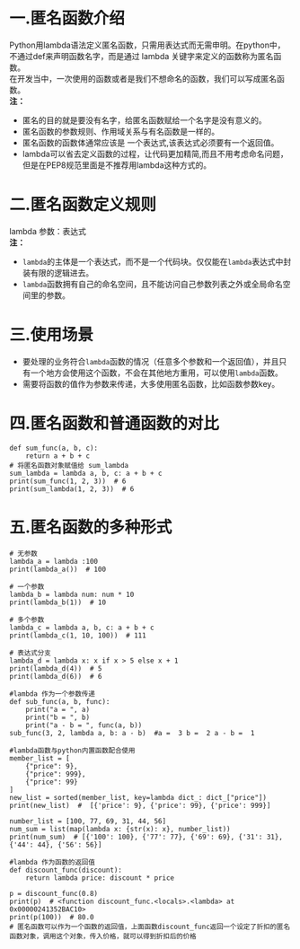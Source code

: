 # 一.匿名函数介绍
Python用lambda语法定义匿名函数，只需用表达式而无需申明。在python中，不通过def来声明函数名字，而是通过 lambda 关键字来定义的函数称为匿名函数。  
在开发当中，一次使用的函数或者是我们不想命名的函数，我们可以写成匿名函数。  
**注：**   
- 匿名的目的就是要没有名字，给匿名函数赋给一个名字是没有意义的。   
- 匿名函数的参数规则、作用域关系与有名函数是一样的。  
- 匿名函数的函数体通常应该是 一个表达式,该表达式必须要有一个返回值。  
- lambda可以省去定义函数的过程，让代码更加精简,而且不用考虑命名问题，但是在PEP8规范里面是不推荐用lambda这种方式的。  
# 二.匿名函数定义规则
lambda 参数：表达式  
**注：**  
- `lambda`的主体是一个表达式，而不是一个代码块。仅仅能在`lambda`表达式中封装有限的逻辑进去。  
- `lambda`函数拥有自己的命名空间，且不能访问自己参数列表之外或全局命名空间里的参数。  
# 三.使用场景
- 要处理的业务符合`lambda`函数的情况（任意多个参数和一个返回值），并且只有一个地方会使用这个函数，不会在其他地方重用，可以使用`lambda`函数。  
- 需要将函数的值作为参数来传递，大多使用匿名函数，比如函数参数key。  
# 四.匿名函数和普通函数的对比 
```
def sum_func(a, b, c):
    return a + b + c
# 将匿名函数对象赋值给 sum_lambda
sum_lambda = lambda a, b, c: a + b + c
print(sum_func(1, 2, 3))  # 6
print(sum_lambda(1, 2, 3))  # 6
```   
# 五.匿名函数的多种形式
```
# 无参数
lambda_a = lambda :100
print(lambda_a())  # 100
  
# 一个参数
lambda_b = lambda num: num * 10
print(lambda_b(1))  # 10
  
# 多个参数
lambda_c = lambda a, b, c: a + b + c
print(lambda_c(1, 10, 100))  # 111
  
# 表达式分支
lambda_d = lambda x: x if x > 5 else x + 1
print(lambda_d(4))  # 5
print(lambda_d(6))  # 6

#lambda 作为一个参数传递
def sub_func(a, b, func):
    print("a = ", a)
    print("b = ", b)
    print("a - b = ", func(a, b))
sub_func(3, 2, lambda a, b: a - b)  #a =  3 b =  2 a - b =  1

#lambda函数与python内置函数配合使用
member_list = [
    {"price": 9},
    {"price": 999},
    {"price": 99}
]
new_list = sorted(member_list, key=lambda dict_: dict_["price"])
print(new_list)  #  [{'price': 9}, {'price': 99}, {'price': 999}]

number_list = [100, 77, 69, 31, 44, 56]
num_sum = list(map(lambda x: {str(x): x}, number_list))
print(num_sum)  # [{'100': 100}, {'77': 77}, {'69': 69}, {'31': 31}, {'44': 44}, {'56': 56}]

#lambda 作为函数的返回值
def discount_func(discount):
    return lambda price: discount * price
  
p = discount_func(0.8)
print(p)  # <function discount_func.<locals>.<lambda> at 0x00000241352BAC10>
print(p(100))  # 80.0
# 匿名函数可以作为一个函数的返回值，上面函数discount_func返回一个设定了折扣的匿名函数对象，调用这个对象，传入价格，就可以得到折扣后的价格
```
